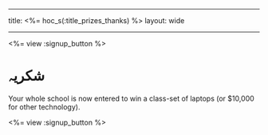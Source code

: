 * * *

title: <%= hoc_s(:title_prizes_thanks) %> layout: wide

* * *

<%= view :signup_button %>

# شکريہ

Your whole school is now entered to win a class-set of laptops (or $10,000 for other technology).

<%= view :signup_button %>